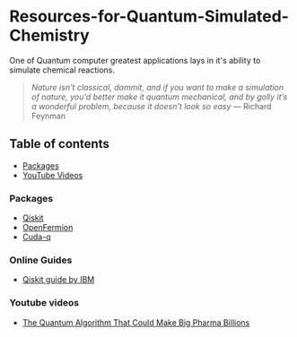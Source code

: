 # Resources-for-Quantum-Simulated-Chemistry
One of Quantum computer greatest applications lays in it's ability to simulate chemical reactions.

> *Nature isn't classical, dammit, and if you want to make a simulation of nature, you'd better make it quantum mechanical, and by golly it’s a 
wonderful problem, because it doesn’t look so easy* — Richard Feynman

## Table of contents
- [Packages](#packages)
- [YouTube Videos](#youtube-videos)


### Packages
- [Qiskit](https://github.com/Qiskit/qiskit)
- [OpenFermion](https://github.com/quantumlib/OpenFermion)
- [Cuda-q](https://github.com/NVIDIA/cuda-q-academic)

### Online Guides
 - [Qiskit guide by IBM](https://www.ibm.com/quantum/qiskit)


### Youtube videos
- [The Quantum Algorithm That Could Make Big Pharma Billions](https://www.youtube.com/watch?v=Fvwyd0536Gc&t=317s)

